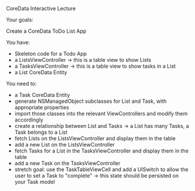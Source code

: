 CoreData Interactive Lecture


Your goals:


Create a CoreData ToDo List App

You have:

- Skeleton code for a Todo App
- a ListsViewController -> this is a table view to show Lists 
- a TasksViewController -> this is a table view to show tasks in a List
- a List CoreData Entity


You need to:

- a Task CoreData Entity
- generate NSManagedObject subclasses for List and Task, with appropriate properties
- import those classes into the relevant ViewControllers and modify them accordingly
- create a relationship between List and Tasks -> a List has many Tasks, a Task belongs to a List
- fetch Lists on the ListsViewController and display them in the table
- add a new List on the ListsViewController
- fetch Tasks for a List in the TasksViewController and display them in the table
- add a new Task on the TasksViewController
- stretch goal: use the TaskTableViewCell and add a UISwitch to allow the user to set a Task to "complete" -> this state should be persisted on your Task model
